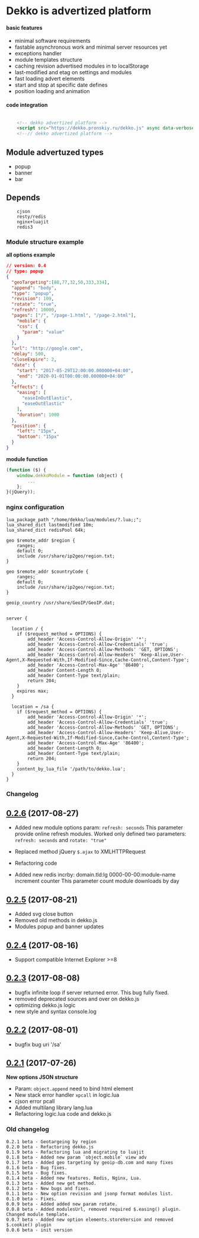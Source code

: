 # Dekko is advertized platform


#### basic features
  - minimal software requirements
  - fastable asynchronous work and minimal server resources yet
  - exceptions handler
  - module templates structure
  - caching revision advertised modules in to localStorage 
  - last-modified and etag on settings and modules
  - fast loading advert elements
  - start and stop at specific date defines
  - position loading and animation


#### code integration

```html

    <!-- dekko advertized platform -->
    <script src="https://dekko.pronskiy.ru/dekko.js" async data-verbose="true" data-cache="false"></script>
    <!--// dekko advertized platform -->

```

## Module advertuzed types ##

 * popup
 * banner
 * bar

## Depends
```
    cjson
    resty/redis
    nginx+luajit
    redis3
```


### Module structure example ##

**all options example**
```json
// version: 0.4
// type: popup
{
  "geoTargeting":[88,77,32,50,333,334],
  "append": "body",
  "type": "popup",
  "revision": 109,
  "rotate": "true",
  "refresh": 10000,
  "pages": ["/", "/page-1.html", "/page-2.html"],
    "mobile": {
    "css": {
      "param": "value"
    }
  },
  "url": "http://google.com",
  "delay": 500,
  "closeExpire": 2,
  "date": {
    "start": "2017-05-29T12:00:00.000000+04:00",
    "end": "2020-01-01T00:00:00.000000+04:00"
  },
  "effects": {
    "easing": [
      "easeInOutElastic",
      "easeOutElastic"
    ],
    "duration": 1000
  },
  "position": {
    "left": "15px",
    "bottom": "15px"
  }
}
```

**module function**
```js
(function ($) {
    window.dekkoModule = function (object) {
        ...
    };
}(jQuery));
```

### nginx configuration
```
lua_package_path "/home/dekko/lua/modules/?.lua;;";
lua_shared_dict lastmodified 10m;
lua_shared_dict redisPool 64k;

geo $remote_addr $region {
    ranges;
    default 0;
    include /usr/share/ip2geo/region.txt;
}

geo $remote_addr $countryCode {
    ranges;
    default 0;
    include /usr/share/ip2geo/region.txt;
}

geoip_country /usr/share/GeoIP/GeoIP.dat;


server {

  location / {
  	if ($request_method = OPTIONS) {
  		add_header 'Access-Control-Allow-Origin' '*';
  		add_header 'Access-Control-Allow-Credentials' 'true';
  		add_header 'Access-Control-Allow-Methods' 'GET, OPTIONS';
  		add_header 'Access-Control-Allow-Headers' 'Keep-Alive,User-Agent,X-Requested-With,If-Modified-Since,Cache-Control,Content-Type';
  		add_header 'Access-Control-Max-Age' '86400';
  		add_header Content-Length 0;
  		add_header Content-Type text/plain;
  		return 204;
  	}
  	expires max;
  }

  location = /sa {
  	if ($request_method = OPTIONS) {
  		add_header 'Access-Control-Allow-Origin' '*';
  		add_header 'Access-Control-Allow-Credentials' 'true';
  		add_header 'Access-Control-Allow-Methods' 'GET, OPTIONS';
  		add_header 'Access-Control-Allow-Headers' 'Keep-Alive,User-Agent,X-Requested-With,If-Modified-Since,Cache-Control,Content-Type';
  		add_header 'Access-Control-Max-Age' '86400';
  		add_header Content-Length 0;
  		add_header Content-Type text/plain;
  		return 204;
  	}
    content_by_lua_file '/path/to/dekko.lua';
  }
}

```

### Changelog
## [0.2.6](https://github.com/PavelPronskiy/dekko/tree/0.2.4) (2017-08-27)

- Added new module options param: `refresh: seconds`
  This parameter provide online refresh modules. Worked only defined two parameters: `refresh: seconds` and `rotate: "true"`

- Replaced method jQuery `$.ajax` to XMLHTTPRequest
- Refactoring code
- Added new redis incrby: domain.tld:lg 0000-00-00:module-name increment counter
  This parameter count module downloads by day

## [0.2.5](https://github.com/PavelPronskiy/dekko/tree/0.2.4) (2017-08-21)

- Added svg close button
- Removed old methods in dekko.js
- Modules popup and banner updates

## [0.2.4](https://github.com/PavelPronskiy/dekko/tree/0.2.4) (2017-08-16)

- Support compatible Internet Explorer >=8

## [0.2.3](https://github.com/PavelPronskiy/dekko/tree/0.2.3) (2017-08-08)

- bugfix infinite loop if server returned error. This bug fully fixed.
- removed deprecated sources and over on dekko.js
- optimizing dekko.js logic
- new style and syntax console.log

## [0.2.2](https://github.com/PavelPronskiy/dekko/tree/0.2.2) (2017-08-01)

- bugfix bug uri '/sa'

## [0.2.1](https://github.com/PavelPronskiy/dekko/tree/0.2.1) (2017-07-26)

**New options JSON structure**

- Param: `object.append` need to bind html element
- New stack error handler `xpcall` in logic.lua
- cjson error pcall
- Added multilang library lang.lua
- Refactoring logic.lua code and dekko.js 

### Old changelog

    0.2.1 beta - Geotargeing by region
    0.2.0 beta - Refactoring dekko.js
    0.1.9 beta - Refactoring lua and migrating to luajit
    0.1.8 beta - Added new param `object.mobile` view adv
    0.1.7 beta - Added geo targeting by geoip-db.com and many fixes
    0.1.6 beta - Bug fixes.
    0.1.5 beta - Bug fixes.
    0.1.4 beta - Added new features. Redis, Nginx, Lua.
    0.1.3 beta - Added new get method.
    0.1.2 beta - New bugs and fixes.
    0.1.1 beta - New option revision and jsonp format modules list.
    0.1.0 beta - Fixes.
    0.0.9 beta - Added added new param rotate.
    0.0.8 beta - Added modulesUrl, removed required $.easing() plugin. Changed module template.
    0.0.7 beta - Added new option elements.storeVersion and removed $.cookie() plugin
    0.0.6 beta - init version
